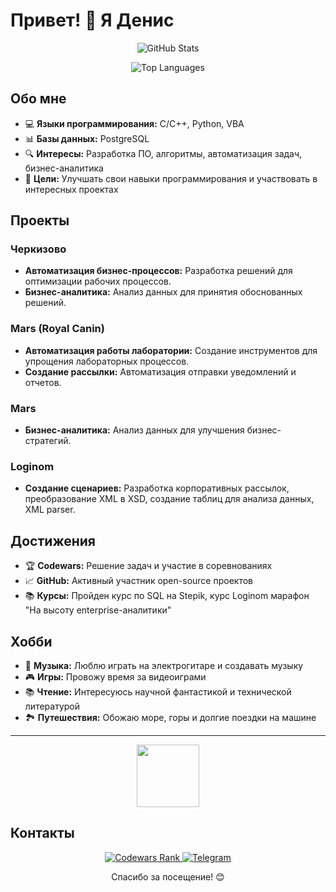 # Привет! 👋 Я Денис

<p align="center">
  <img src="https://github-readme-stats.vercel.app/api?username=ваш_юзернейм&show_icons=true&theme=dark&bg_color=000000&title_color=ffffff&text_color=ffffff&icon_color=ff0000" alt="GitHub Stats" />
</p>

<p align="center">
  <img src="https://github-readme-stats.vercel.app/api/top-langs/?username=ваш_юзернейм&layout=compact&theme=dark&bg_color=000000&title_color=ffffff&text_color=ffffff&icon_color=ff0000" alt="Top Languages" />
</p>

## Обо мне

- 💻 **Языки программирования:** C/C++, Python, VBA
- 📊 **Базы данных:** PostgreSQL
- 🔍 **Интересы:** Разработка ПО, алгоритмы, автоматизация задач, бизнес-аналитика
- 🎯 **Цели:** Улучшать свои навыки программирования и участвовать в интересных проектах

## Проекты

### Черкизово
- **Автоматизация бизнес-процессов:** Разработка решений для оптимизации рабочих процессов.
- **Бизнес-аналитика:** Анализ данных для принятия обоснованных решений.

### Mars (Royal Canin)
- **Автоматизация работы лаборатории:** Создание инструментов для упрощения лабораторных процессов.
- **Создание рассылки:** Автоматизация отправки уведомлений и отчетов.

### Mars
- **Бизнес-аналитика:** Анализ данных для улучшения бизнес-стратегий.

### Loginom
- **Создание сценариев:** Разработка корпоративных рассылок, преобразование XML в XSD, создание таблиц для анализа данных, XML parser.

## Достижения

- 🏆 **Codewars:** Решение задач и участие в соревнованиях
- 📈 **GitHub:** Активный участник open-source проектов
- 📚 **Курсы:** Пройден курс по SQL на Stepik, курс Loginom марафон "На высоту enterprise-аналитики"

## Хобби

- 🎸 **Музыка:** Люблю играть на электрогитаре и создавать музыку
- 🎮 **Игры:** Провожу время за видеоиграми
- 📚 **Чтение:** Интересуюсь научной фантастикой и технической литературой
- 🏞️ **Путешествия:** Обожаю море, горы и долгие поездки на машине

---

<p align="center">
  <img src="https://media.giphy.com/media/LmNwrBhejkK9EFP504/giphy.gif" width="100"/>
</p>

## Контакты

<p align="center">
  <a href="https://www.codewars.com/users/ppoi42477@gmail.com">
    <img src="https://www.codewars.com/users/ppoi42477@gmail.com/badges/large" alt="Codewars Rank" />
  </a>
  <a href="https://t.me/denis290804">
    <img src="https://img.shields.io/badge/Telegram-Связаться-blue?style=for-the-badge&logo=telegram&logoColor=white" alt="Telegram" />
  </a>
</p>

<p align="center">
  Спасибо за посещение! 😊
</p>
